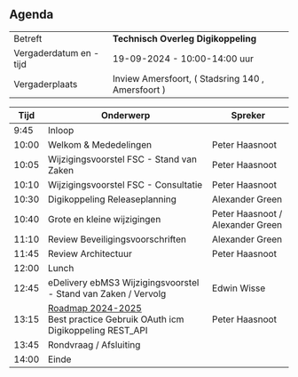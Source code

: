 
## Agenda

|  |   |
|------------------------|-------------------------------------| 
| Betreft  | **Technisch Overleg Digikoppeling** |
| Vergaderdatum en -tijd | 19-09-2024 - 10:00-14:00 uur  |
| Vergaderplaats  | Inview Amersfoort, ( Stadsring 140 , Amersfoort ) |


| Tijd | Onderwerp |Spreker|
| --- | --- | --- |
| 9:45 | Inloop        | 
| 10:00| Welkom & Mededelingen        |    Peter Haasnoot |
| 10:05 | Wijzigingsvoorstel FSC - Stand van Zaken | Peter Haasnoot |
| 10:10 | Wijzigingsvoorstel FSC - Consultatie | Peter Haasnoot |
| 10:30 | Digikoppeling Releaseplanning | Alexander Green | 
| 10:40 | Grote en kleine wijzigingen | Peter Haasnoot / Alexander Green | 
| 11:10 | Review Beveiligingsvoorschriften |Alexander Green| 
| 11:45 | Review Architectuur | Peter Haasnoot|
| 12:00 | Lunch|
| 12:45 | eDelivery ebMS3 Wijzigingsvoorstel - Stand van Zaken / Vervolg | Edwin Wisse | 
| 13:15 | [Roadmap 2024-2025](https://github.com/Logius-standaarden/Digikoppeling-Algemeen/blob/roadmap_2024-2026/Digikoppeling_Roadmap_2024_2025.md#tijdlijn-roadmap-digikoppeling-standaarden) <BR> Best practice Gebruik OAuth icm Digikoppeling REST_API|Peter Haasnoot|
| 13:45 | Rondvraag / Afsluiting |
| 14:00 | Einde |

